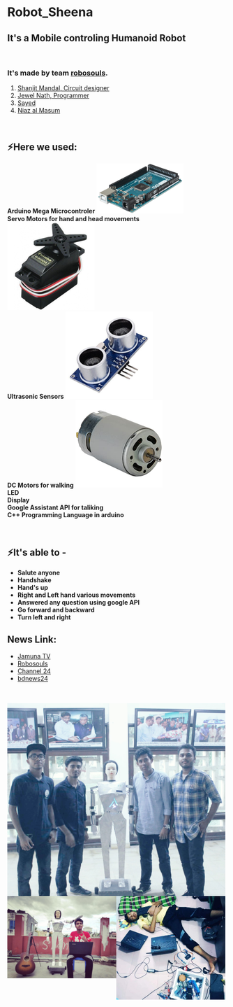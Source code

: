# Robot_Sheena


## **It's a Mobile controling Humanoid Robot**
<br />

### It's made by team [robosouls](https://www.facebook.com/robosouls).
1. [Shanjit Mandal, Circuit designer](https://www.facebook.com/shanjit.mondol.50)
2. [Jewel Nath, Programmer](https://www.facebook.com/dev.jewel.5/)
3. [Sayed](https://www.facebook.com/Sayedur0077)
4. [Niaz al Masum](https://www.facebook.com/niazal.masum)

<br />

## ⚡Here we used:

**Arduino Mega Microcontroler** 
<img  width="200" src="pic/arduino.png" />
<br/>
**Servo Motors for hand and head movements**
<img  width="200" src="pic/servo.jpg" />
<br/>
**Ultrasonic Sensors**
<img  width="200" src="pic/ultrasonic.jpg" />
<br/>
**DC Motors for walking**
<img  width="200" src="pic/dcmotor.jpg" />
<br/>
**LED**
<br/>
**Display**
<br/>
**Google Assistant API for taliking**
<br/>
**C++ Programming Language in arduino**
<br/>
<br/>
<br/>

## ⚡It's able to - 
* **Salute anyone**
* **Handshake** 
* **Hand's up**
* **Right and Left hand various movements**
* **Answered any question using google API**
* **Go forward and backward**
* **Turn left and right**

## News Link:
* [Jamuna TV](https://www.youtube.com/watch?v=WyegetkAb0M)
* [Robosouls](https://fb.watch/4UbvpyVrjy/)
* [Channel 24](https://fb.watch/4UbxxDa6IR/)
* [bdnews24](https://fb.watch/4UbDYTbKmy/)

<br />
<br/>
<img align="left" width="500" src="pic/all.JPG" />

<img align="left" width="250" src="pic/me.jpg" />

<img align="left" width="250" src="pic/sleep.JPG" />
<br/>
<br/>
